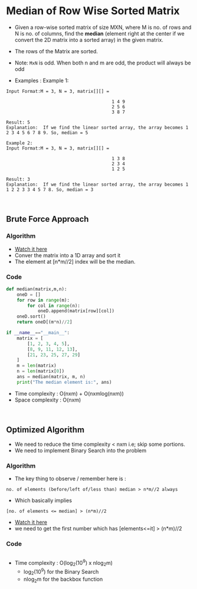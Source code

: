 # Median of Row Wise Sorted Matrix

- Given a row-wise sorted matrix of size MXN, where M is no. of rows and N is no. of columns, find the **median** (element right at the center if we convert the 2D matrix into a sorted array) in the given matrix.
- The rows of the Matrix are sorted. 
- Note: `MxN` is odd. When both n and m are odd, the product will always be odd

- Examples : 
Example 1:
```
Input Format:M = 3, N = 3, matrix[][] =

                                        1 4 9 
                                        2 5 6
                                        3 8 7
                    
Result: 5
Explanation:  If we find the linear sorted array, the array becomes 1 2 3 4 5 6 7 8 9. So, median = 5
```
```
Example 2:
Input Format:M = 3, N = 3, matrix[][] =

                                        1 3 8 
                                        2 3 4
                                        1 2 5
                    
Result: 3
Explanation:  If we find the linear sorted array, the array becomes 1 1 2 2 3 3 4 5 7 8. So, median = 3
```

<br>

## Brute Force Approach

### Algorithm

- [Watch it here](https://youtu.be/Q9wXgdxJq48?si=MsO0ap9L7W1xWxCT&t=116)
- Conver the matrix into a 1D array and sort it
- The element at [n*m//2] index will be the median.

### Code

```python
def median(matrix,m,n):
    oneD = []
    for row in range(m):
        for col in range(n):
            oneD.append(matrix[row][col])
    oneD.sort()
    return oneD[(m*n)//2]

if __name__=="__main__":
    matrix = [
        [1, 2, 3, 4, 5],
        [8, 9, 11, 12, 13],
        [21, 23, 25, 27, 29]
    ]
    m = len(matrix)
    n = len(matrix[0])
    ans = median(matrix, m, n)
    print("The median element is:", ans)
```
- Time complexity : O(nxm) + O(nxmlog(nxm))
- Space complexity : O(nxm)

<br>

## Optimized Algorithm

- We need to reduce the time complexity < nxm i.e; skip some portions. 
- We need to implement Binary Search into the problem

### Algorithm 

- The key thing to observe / remember here is : 
```
no. of elements (before/left of/less than) median > n*m//2 always
```
- Which basically implies
```
[no. of elements <= median] > (n*m)//2
```
- [Watch it here](https://youtu.be/Q9wXgdxJq48?si=L0D9419km7dTbVEK&t=292)
- we need to get the first number which has [elements<=it] > (n*m)//2

### Code 

```python

```
- Time complexity : O(log<sub>2</sub>(10<sup>9</sup>) x nlog<sub>2</sub>m)
    - log<sub>2</sub>(10<sup>9</sup>) for the Binary Search
    - nlog<sub>2</sub>m for the backbox function